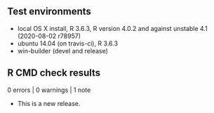 ## Test environments
* local OS X install, R 3.6.3, R version 4.0.2 and against unstable 4.1 (2020-08-02 r78957)
* ubuntu 14.04 (on travis-ci), R 3.6.3
* win-builder (devel and release)

## R CMD check results

0 errors | 0 warnings | 1 note

* This is a new release.
